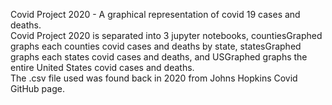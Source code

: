  Covid Project 2020 - A graphical representation of covid 19 cases and deaths.  
 Covid Project 2020 is separated into 3 jupyter notebooks, countiesGraphed graphs each counties covid cases and deaths by state, statesGraphed graphs each states covid cases and deaths, and USGraphed graphs the entire United States covid cases and deaths.  
 The .csv file used was found back in 2020 from Johns Hopkins Covid GitHub page.
